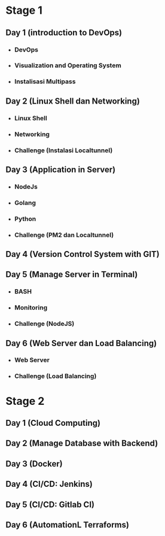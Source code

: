 # Stage 1
## Day 1 (introduction to DevOps)
- ### DevOps
- ### Visualization and Operating System
- ### Instalisasi Multipass
## Day 2 (Linux Shell dan Networking)
- ### Linux Shell
- ### Networking
- ### Challenge (Instalasi Localtunnel)
## Day 3 (Application in Server)
- ### NodeJs
- ### Golang
- ### Python
- ### Challenge (PM2 dan Localtunnel)
## Day 4 (Version Control System with GIT)

## Day 5 (Manage Server in Terminal)
- ### BASH
- ### Monitoring
- ### Challenge (NodeJS)
## Day 6 (Web Server dan Load Balancing)
- ### Web Server
- ### Challenge (Load Balancing)

# Stage 2
## Day 1 (Cloud Computing)
## Day 2 (Manage Database with Backend)
## Day 3 (Docker)
## Day 4 (CI/CD: Jenkins)
## Day 5 (CI/CD: Gitlab CI)
## Day 6 (AutomationL Terraforms)
